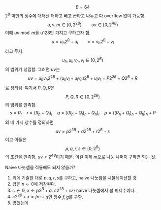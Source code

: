 $$ B = 64 $$
$2^B$ 미만의 정수에 대해선 더하고 빼고 곱하고 나누고 다 overflow 없이 가능함.
$$u, v, m \in [0, 2^{2B}) \qquad uv \in [0, 2^{4B}) $$
이때 $uv \bmod m$을 u128만 가지고 구하고자 함.
$$ u = u_h 2^B + u_l \qquad v = v_h 2^B + v_l $$
라고 두자.
$$ u_h, u_l, v_h, v_l \in [0, 2^B) $$
의 범위가 성립함. 그러면 $uv$는
$$ uv = u_h v_h 2^{2B} + (u_h v_l + u_l v_h) 2^B + u_l v_l = P 2^{2B} + Q 2^B + R $$
로 정리됨. 여기서 $P, Q, R$은
$$ P, Q, R \in [0, 2^{2B}) $$
의 범위를 만족함.
$$ s = R_l \quad r = (R_h + Q_l)_l \quad q = ((R_h + Q_l)_h + Q_h)_l \quad p = ((R_h + Q_l)_h + Q_h)_h + P $$
의 네 가지 상수를 정의하면
$$ uv = p 2^{3B} + q 2^{2B} + r 2^B + s $$
이고 이들은
$$ p,q,r,s \in [0, 2^B) $$
의 조건을 만족함. $uv < 2^{4B}$이기 때문. 이걸 이제 $m$으로 나눈 나머지 구하면 되는 것.

Naive 나눗셈을 적용해도 되지 않을까?

1. 위에 기술한 대로 $p, q, r, s$를 구하고, naive 나눗셈을 시뮬레이션할 것.
2. 답은 $n \leftarrow 0$에 저장된다.
3. $c \leftarrow 0$, $x \leftarrow p2^B + q$. $c2^{2B} + x$가 naive 나눗셈에서 볼 피제수이다.
4. $c2^{2B} + x = fm + g$인 정수 $f, g$를 구함. 
5. 망했는데

